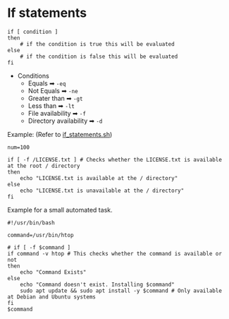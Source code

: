 # If statements

```shell
if [ condition ]
then
    # if the condition is true this will be evaluated
else
    # if the condition is false this will be evaluated
fi
```

- Conditions
  - Equals ➡ `-eq`
  - Not Equals ➡ `-ne`
  - Greater than ➡ `-gt`
  - Less than ➡ `-lt`
  - File availability ➡ `-f`
  - Directory availability ➡ `-d`

Example: (Refer to [if_statements.sh](../scripts/if_statements.sh))

```shell
num=100

if [ -f /LICENSE.txt ] # Checks whether the LICENSE.txt is available at the root / directory
then
    echo "LICENSE.txt is available at the / directory"
else
    echo "LICENSE.txt is unavailable at the / directory"
fi
```

Example for a small automated task.

```shell
#!/usr/bin/bash

command=/usr/bin/htop

# if [ -f $command ]
if command -v htop # This checks whether the command is available or not
then
	echo "Command Exists"
else
	echo "Command doesn't exist. Installing $command"
    sudo apt update && sudo apt install -y $command # Only available at Debian and Ubuntu systems
fi
$command
```
